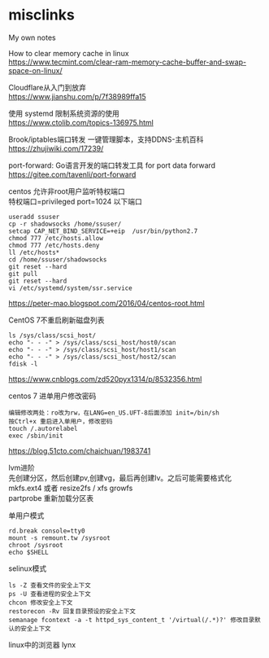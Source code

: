 # misclinks
My own notes  

How to clear memory cache in linux  
https://www.tecmint.com/clear-ram-memory-cache-buffer-and-swap-space-on-linux/  

Cloudflare从入门到放弃  
https://www.jianshu.com/p/7f38989ffa15  


使用 systemd 限制系统资源的使用  
https://www.ctolib.com/topics-136975.html  

Brook/iptables端口转发 一键管理脚本，支持DDNS-主机百科  
https://zhujiwiki.com/17239/  

port-forward: Go语言开发的端口转发工具 for port data forward  
https://gitee.com/tavenli/port-forward  


centos 允许非root用户监听特权端口  
特权端口=privileged port=1024 以下端口  
```  
useradd ssuser
cp -r shadowsocks /home/ssuser/
setcap CAP_NET_BIND_SERVICE=+eip  /usr/bin/python2.7
chmod 777 /etc/hosts.allow
chmod 777 /etc/hosts.deny
ll /etc/hosts*
cd /home/ssuser/shadowsocks
git reset --hard
git pull
git reset --hard
vi /etc/systemd/system/ssr.service
```  
https://peter-mao.blogspot.com/2016/04/centos-root.html  

CentOS 7不重启刷新磁盘列表  
```
ls /sys/class/scsi_host/
echo "- - -" > /sys/class/scsi_host/host0/scan
echo "- - -" > /sys/class/scsi_host/host1/scan
echo "- - -" > /sys/class/scsi_host/host2/scan
fdisk -l
```
https://www.cnblogs.com/zd520pyx1314/p/8532356.html  

centos 7 进单用户修改密码  
```
编辑修改两处：ro改为rw，在LANG=en_US.UFT-8后面添加 init=/bin/sh
按Ctrl+x 重启进入单用户，修改密码
touch /.autorelabel
exec /sbin/init
```  
https://blog.51cto.com/chaichuan/1983741  

lvm进阶  
先创建分区，然后创建pv,创建vg，最后再创建lv。之后可能需要格式化 mkfs.ext4 或者 resize2fs / xfs growfs  
partprobe 重新加载分区表  

单用户模式  
```
rd.break console=tty0
mount -s remount.tw /sysroot
chroot /sysroot
echo $SHELL
```

selinux模式  
```
ls -Z 查看文件的安全上下文
ps -U 查看进程的安全上下文
chcon 修改安全上下文
restorecon -Rv 回复目录预设的安全上下文
semanage fcontext -a -t httpd_sys_content_t '/virtual(/.*)?' 修改目录默认的安全上下文
```
linux中的浏览器 lynx  
